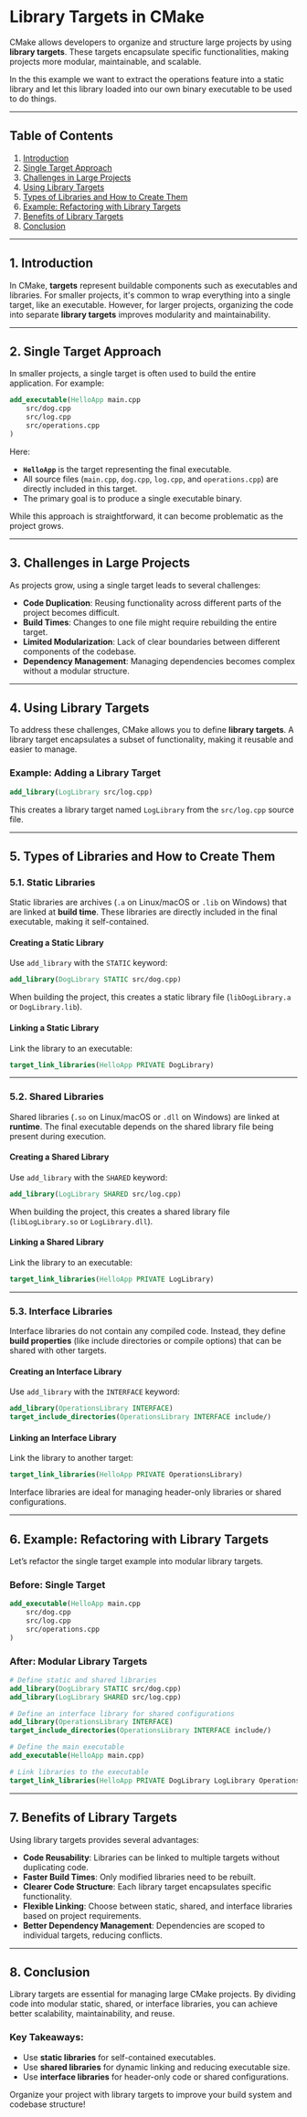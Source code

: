 # Library Targets in CMake

CMake allows developers to organize and structure large projects by using **library targets**. These targets encapsulate specific functionalities, making projects more modular, maintainable, and scalable.

In the this example we want to extract the operations feature into a static library and let this library loaded into our own binary executable to be used to do
things.

---

## Table of Contents

1. [Introduction](#introduction)  
2. [Single Target Approach](#single-target-approach)  
3. [Challenges in Large Projects](#challenges-in-large-projects)  
4. [Using Library Targets](#using-library-targets)  
5. [Types of Libraries and How to Create Them](#types-of-libraries-and-how-to-create-them)  
6. [Example: Refactoring with Library Targets](#example-refactoring-with-library-targets)  
7. [Benefits of Library Targets](#benefits-of-library-targets)  
8. [Conclusion](#conclusion)  

---

## 1. Introduction

In CMake, **targets** represent buildable components such as executables and libraries. For smaller projects, it's common to wrap everything into a single target, like an executable. However, for larger projects, organizing the code into separate **library targets** improves modularity and maintainability.

---

## 2. Single Target Approach

In smaller projects, a single target is often used to build the entire application. For example:

```cmake
add_executable(HelloApp main.cpp
    src/dog.cpp
    src/log.cpp
    src/operations.cpp
)
```

Here:
- **`HelloApp`** is the target representing the final executable.
- All source files (`main.cpp`, `dog.cpp`, `log.cpp`, and `operations.cpp`) are directly included in this target.
- The primary goal is to produce a single executable binary.

While this approach is straightforward, it can become problematic as the project grows.

---

## 3. Challenges in Large Projects

As projects grow, using a single target leads to several challenges:
- **Code Duplication**: Reusing functionality across different parts of the project becomes difficult.
- **Build Times**: Changes to one file might require rebuilding the entire target.
- **Limited Modularization**: Lack of clear boundaries between different components of the codebase.
- **Dependency Management**: Managing dependencies becomes complex without a modular structure.

---

## 4. Using Library Targets

To address these challenges, CMake allows you to define **library targets**. A library target encapsulates a subset of functionality, making it reusable and easier to manage.

### Example: Adding a Library Target
```cmake
add_library(LogLibrary src/log.cpp)
```

This creates a library target named `LogLibrary` from the `src/log.cpp` source file.

---

## 5. Types of Libraries and How to Create Them

### 5.1. Static Libraries

Static libraries are archives (`.a` on Linux/macOS or `.lib` on Windows) that are linked at **build time**. These libraries are directly included in the final executable, making it self-contained.

#### Creating a Static Library
Use `add_library` with the `STATIC` keyword:
```cmake
add_library(DogLibrary STATIC src/dog.cpp)
```

When building the project, this creates a static library file (`libDogLibrary.a` or `DogLibrary.lib`).

#### Linking a Static Library
Link the library to an executable:
```cmake
target_link_libraries(HelloApp PRIVATE DogLibrary)
```

---

### 5.2. Shared Libraries

Shared libraries (`.so` on Linux/macOS or `.dll` on Windows) are linked at **runtime**. The final executable depends on the shared library file being present during execution.

#### Creating a Shared Library
Use `add_library` with the `SHARED` keyword:
```cmake
add_library(LogLibrary SHARED src/log.cpp)
```

When building the project, this creates a shared library file (`libLogLibrary.so` or `LogLibrary.dll`).

#### Linking a Shared Library
Link the library to an executable:
```cmake
target_link_libraries(HelloApp PRIVATE LogLibrary)
```

---

### 5.3. Interface Libraries

Interface libraries do not contain any compiled code. Instead, they define **build properties** (like include directories or compile options) that can be shared with other targets.

#### Creating an Interface Library
Use `add_library` with the `INTERFACE` keyword:
```cmake
add_library(OperationsLibrary INTERFACE)
target_include_directories(OperationsLibrary INTERFACE include/)
```

#### Linking an Interface Library
Link the library to another target:
```cmake
target_link_libraries(HelloApp PRIVATE OperationsLibrary)
```

Interface libraries are ideal for managing header-only libraries or shared configurations.

---

## 6. Example: Refactoring with Library Targets

Let’s refactor the single target example into modular library targets.

### Before: Single Target
```cmake
add_executable(HelloApp main.cpp
    src/dog.cpp
    src/log.cpp
    src/operations.cpp
)
```

### After: Modular Library Targets
```cmake
# Define static and shared libraries
add_library(DogLibrary STATIC src/dog.cpp)
add_library(LogLibrary SHARED src/log.cpp)

# Define an interface library for shared configurations
add_library(OperationsLibrary INTERFACE)
target_include_directories(OperationsLibrary INTERFACE include/)

# Define the main executable
add_executable(HelloApp main.cpp)

# Link libraries to the executable
target_link_libraries(HelloApp PRIVATE DogLibrary LogLibrary OperationsLibrary)
```

---

## 7. Benefits of Library Targets

Using library targets provides several advantages:
- **Code Reusability**: Libraries can be linked to multiple targets without duplicating code.
- **Faster Build Times**: Only modified libraries need to be rebuilt.
- **Clearer Code Structure**: Each library target encapsulates specific functionality.
- **Flexible Linking**: Choose between static, shared, and interface libraries based on project requirements.
- **Better Dependency Management**: Dependencies are scoped to individual targets, reducing conflicts.

---

## 8. Conclusion

Library targets are essential for managing large CMake projects. By dividing code into modular static, shared, or interface libraries, you can achieve better scalability, maintainability, and reuse.

### Key Takeaways:
- Use **static libraries** for self-contained executables.
- Use **shared libraries** for dynamic linking and reducing executable size.
- Use **interface libraries** for header-only code or shared configurations.

Organize your project with library targets to improve your build system and codebase structure!
